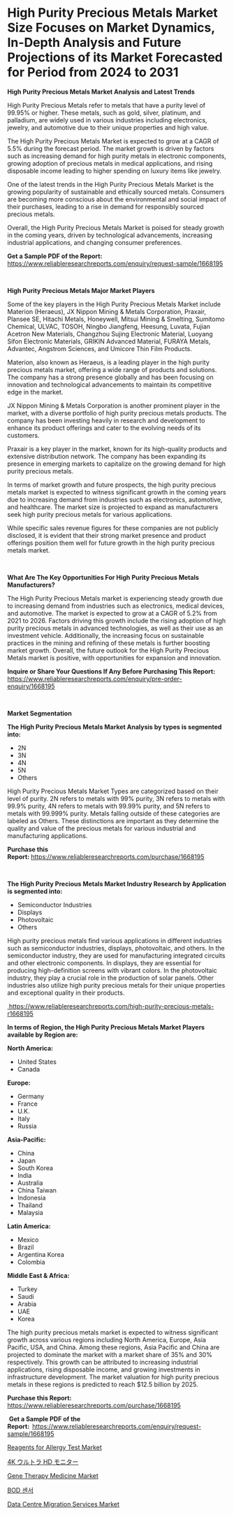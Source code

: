 <p><h1>High Purity Precious Metals Market Size Focuses on Market Dynamics, In-Depth Analysis and Future Projections of its Market Forecasted for Period from 2024 to 2031</h1></p><p><strong>High Purity Precious Metals Market Analysis and Latest Trends</strong></p>
<p><p>High Purity Precious Metals refer to metals that have a purity level of 99.95% or higher. These metals, such as gold, silver, platinum, and palladium, are widely used in various industries including electronics, jewelry, and automotive due to their unique properties and high value.</p><p>The High Purity Precious Metals Market is expected to grow at a CAGR of 5.5% during the forecast period. The market growth is driven by factors such as increasing demand for high purity metals in electronic components, growing adoption of precious metals in medical applications, and rising disposable income leading to higher spending on luxury items like jewelry.</p><p>One of the latest trends in the High Purity Precious Metals Market is the growing popularity of sustainable and ethically sourced metals. Consumers are becoming more conscious about the environmental and social impact of their purchases, leading to a rise in demand for responsibly sourced precious metals.</p><p>Overall, the High Purity Precious Metals Market is poised for steady growth in the coming years, driven by technological advancements, increasing industrial applications, and changing consumer preferences.</p></p>
<p><strong>Get a Sample PDF of the Report:&nbsp;</strong> <a href="https://www.reliableresearchreports.com/enquiry/request-sample/1668195">https://www.reliableresearchreports.com/enquiry/request-sample/1668195</a></p>
<p>&nbsp;</p>
<p><strong>High Purity Precious Metals Major Market Players</strong></p>
<p><p>Some of the key players in the High Purity Precious Metals Market include Materion (Heraeus), JX Nippon Mining & Metals Corporation, Praxair, Plansee SE, Hitachi Metals, Honeywell, Mitsui Mining & Smelting, Sumitomo Chemical, ULVAC, TOSOH, Ningbo Jiangfeng, Heesung, Luvata, Fujian Acetron New Materials, Changzhou Sujing Electronic Material, Luoyang Sifon Electronic Materials, GRIKIN Advanced Material, FURAYA Metals, Advantec, Angstrom Sciences, and Umicore Thin Film Products.</p><p>Materion, also known as Heraeus, is a leading player in the high purity precious metals market, offering a wide range of products and solutions. The company has a strong presence globally and has been focusing on innovation and technological advancements to maintain its competitive edge in the market.</p><p>JX Nippon Mining & Metals Corporation is another prominent player in the market, with a diverse portfolio of high purity precious metals products. The company has been investing heavily in research and development to enhance its product offerings and cater to the evolving needs of its customers.</p><p>Praxair is a key player in the market, known for its high-quality products and extensive distribution network. The company has been expanding its presence in emerging markets to capitalize on the growing demand for high purity precious metals.</p><p>In terms of market growth and future prospects, the high purity precious metals market is expected to witness significant growth in the coming years due to increasing demand from industries such as electronics, automotive, and healthcare. The market size is projected to expand as manufacturers seek high purity precious metals for various applications.</p><p>While specific sales revenue figures for these companies are not publicly disclosed, it is evident that their strong market presence and product offerings position them well for future growth in the high purity precious metals market.</p></p>
<p>&nbsp;</p>
<p><strong>What Are The Key Opportunities For High Purity Precious Metals Manufacturers?</strong></p>
<p><p>The High Purity Precious Metals market is experiencing steady growth due to increasing demand from industries such as electronics, medical devices, and automotive. The market is expected to grow at a CAGR of 5.2% from 2021 to 2026. Factors driving this growth include the rising adoption of high purity precious metals in advanced technologies, as well as their use as an investment vehicle. Additionally, the increasing focus on sustainable practices in the mining and refining of these metals is further boosting market growth. Overall, the future outlook for the High Purity Precious Metals market is positive, with opportunities for expansion and innovation.</p></p>
<p><strong>Inquire or Share Your Questions If Any Before Purchasing This Report:</strong> <a href="https://www.reliableresearchreports.com/enquiry/pre-order-enquiry/1668195">https://www.reliableresearchreports.com/enquiry/pre-order-enquiry/1668195</a></p>
<p>&nbsp;</p>
<p><strong>Market Segmentation</strong></p>
<p><strong>The High Purity Precious Metals Market Analysis by types is segmented into:</strong></p>
<p><ul><li>2N</li><li>3N</li><li>4N</li><li>5N</li><li>Others</li></ul></p>
<p><p>High Purity Precious Metals Market Types are categorized based on their level of purity. 2N refers to metals with 99% purity, 3N refers to metals with 99.9% purity, 4N refers to metals with 99.99% purity, and 5N refers to metals with 99.999% purity. Metals falling outside of these categories are labeled as Others. These distinctions are important as they determine the quality and value of the precious metals for various industrial and manufacturing applications.</p></p>
<p><strong>Purchase this Report:&nbsp;</strong><a href="https://www.reliableresearchreports.com/purchase/1668195">https://www.reliableresearchreports.com/purchase/1668195</a></p>
<p>&nbsp;</p>
<p><strong>The High Purity Precious Metals Market Industry Research by Application is segmented into:</strong></p>
<p><ul><li>Semiconductor Industries</li><li>Displays</li><li>Photovoltaic</li><li>Others</li></ul></p>
<p><p>High purity precious metals find various applications in different industries such as semiconductor industries, displays, photovoltaic, and others. In the semiconductor industry, they are used for manufacturing integrated circuits and other electronic components. In displays, they are essential for producing high-definition screens with vibrant colors. In the photovoltaic industry, they play a crucial role in the production of solar panels. Other industries also utilize high purity precious metals for their unique properties and exceptional quality in their products.</p></p>
<p><a href="https://www.reliableresearchreports.com/high-purity-precious-metals-r1668195">&nbsp;https://www.reliableresearchreports.com/high-purity-precious-metals-r1668195</a></p>
<p><strong>In terms of Region, the High Purity Precious Metals Market Players available by Region are:</strong></p>
<p>
    <p> <strong> North America: </strong>
        <ul>
            <li>United States</li>
            <li>Canada</li>
        </ul>
        </p> 
    <p> <strong> Europe: </strong>
        <ul>
            <li>Germany</li>
            <li>France</li>
            <li>U.K.</li>
            <li>Italy</li>
            <li>Russia</li>
        </ul>
        </p> 
    <p> <strong> Asia-Pacific: </strong>
        <ul>
            <li>China</li>
            <li>Japan</li>
            <li>South Korea</li>
            <li>India</li>
            <li>Australia</li>
            <li>China Taiwan</li>
            <li>Indonesia</li>
            <li>Thailand</li>
            <li>Malaysia</li>
        </ul>
        </p> 
    <p> <strong> Latin America: </strong>
        <ul>
            <li>Mexico</li>
            <li>Brazil</li>
            <li>Argentina Korea</li>
            <li>Colombia</li>
        </ul>
        </p> 
    <p> <strong> Middle East & Africa: </strong>
        <ul>
            <li>Turkey</li>
            <li>Saudi</li>
            <li>Arabia</li>
            <li>UAE</li>
            <li>Korea</li>
        </ul>
    </p>
    </p>
<p><p>The high purity precious metals market is expected to witness significant growth across various regions including North America, Europe, Asia Pacific, USA, and China. Among these regions, Asia Pacific and China are projected to dominate the market with a market share of 35% and 30% respectively. This growth can be attributed to increasing industrial applications, rising disposable income, and growing investments in infrastructure development. The market valuation for high purity precious metals in these regions is predicted to reach $12.5 billion by 2025.</p></p>
<p><strong>Purchase this Report: </strong><a href="https://www.reliableresearchreports.com/purchase/1668195">https://www.reliableresearchreports.com/purchase/1668195</a></p>
<p>&nbsp;<strong>Get a Sample PDF of the Report:&nbsp;&nbsp;</strong><a href="https://www.reliableresearchreports.com/enquiry/request-sample/1668195">https://www.reliableresearchreports.com/enquiry/request-sample/1668195</a></p>
<p><strong></strong></p>
<p><p><a href="https://github.com/dx0328/Market-Research-Report-List-2/blob/main/reagents-for-allergy-test-market.md">Reagents for Allergy Test Market</a></p><p><a href="https://github.com/mm14022023/Market-Research-Report-List-1/blob/main/192390057259.md">4K ウルトラ HD モニター</a></p><p><a href="https://github.com/Glendatilghmankmgz0rbhwpy/Market-Research-Report-List-2/blob/main/gene-therapy-medicine-market.md">Gene Therapy Medicine Market</a></p><p><a href="https://github.com/fernandotryO5lson96765/Market-Research-Report-List-1/blob/main/100953455469.md">BOD 센서</a></p><p><a href="https://www.linkedin.com/pulse/decoding-data-centre-migration-services-market-metrics-share-kp8cf">Data Centre Migration Services Market</a></p></p>